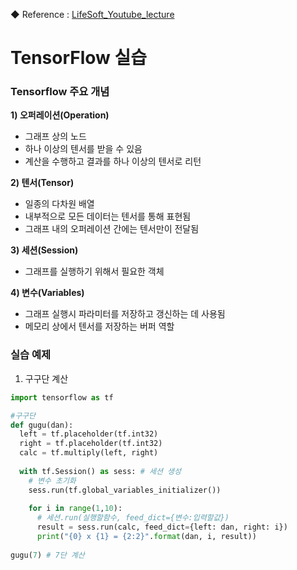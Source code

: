 ◆ Reference :
[LifeSoft_Youtube_lecture](https://www.youtube.com/watch?v=pnSP5hPGyI0&list=PLY9pe3iUjRrT6wZTIA5YriQxvfXf-yxhF&index=39)

# TensorFlow 실습

### Tensorflow 주요 개념

**1) 오퍼레이션(Operation)**
  * 그래프 상의 노드
  * 하나 이상의 텐서를 받을 수 있음
  * 계산을 수행하고 결과를 하나 이상의 텐서로 리턴
  
**2) 텐서(Tensor)**
* 일종의 다차원 배열
* 내부적으로 모든 데이터는 텐서를 통해 표현됨
* 그래프 내의 오퍼레이션 간에는 텐서만이 전달됨

**3) 세션(Session)**
 * 그래프를 실행하기 위해서 필요한 객체
 
**4) 변수(Variables)**
  * 그래프 실행시 파라미터를 저장하고 갱신하는 데 사용됨
  * 메모리 상에서 텐서를 저장하는 버퍼 역할
  
### 실습 예제
1) 구구단 계산
```python
import tensorflow as tf

#구구단
def gugu(dan):
  left = tf.placeholder(tf.int32)
  right = tf.placeholder(tf.int32)
  calc = tf.multiply(left, right)
  
  with tf.Session() as sess: # 세션 생성
    # 변수 초기화
    sess.run(tf.global_variables_initializer())
    
    for i in range(1,10):
      # 세션.run(실행할함수, feed_dict={변수:입력할값})
      result = sess.run(calc, feed_dict={left: dan, right: i})
      print("{0} x {1} = {2:2}".format(dan, i, result))
      
gugu(7) # 7단 계산
```

